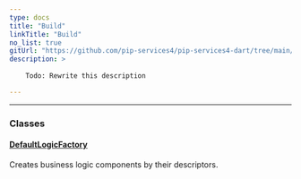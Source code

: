 ```yaml
---
type: docs
title: "Build"
linkTitle: "Build"
no_list: true
gitUrl: "https://github.com/pip-services4/pip-services4-dart/tree/main/pip-services4-logic-dart"
description: >
    
    Todo: Rewrite this description

---
```

---

<div class="module-body">

### Classes

#### [DefaultLogicFactory](default_logic_factory)
Creates business logic components by their descriptors.

</div>

